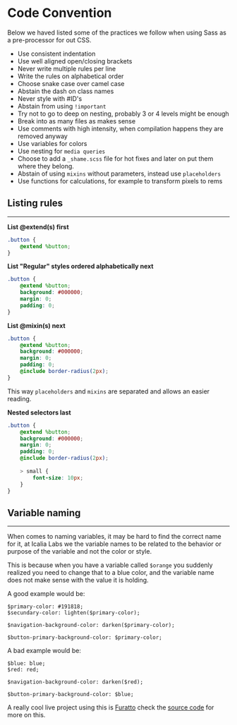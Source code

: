 # Code Convention

Below we haved listed some of the practices we follow when using Sass as a pre-processor for out CSS.

* Use consistent indentation
* Use well aligned open/closing brackets
* Never write multiple rules per line
* Write the rules on alphabetical order
* Choose snake case over camel case
* Abstain the dash on class names
* Never style with #ID's
* Abstain from using `!important`
* Try not to go to deep on nesting, probably 3 or 4 levels might be enough
* Break into as many files as makes sense
* Use comments with high intensity, when compilation happens they are removed anyway
* Use variables for colors
* Use nesting for `media queries`
* Choose to add a `_shame.scss` file for hot fixes and later on put them where they belong.
* Abstain of using `mixins` without parameters, instead use `placeholders`
* Use functions for calculations, for example to transform pixels to rems


## Listing rules
------------

**List @extend(s) first**

```scss
.button {
	@extend %button;
}
```

**List "Regular" styles ordered alphabetically next**

```scss
.button {
	@extend %button;
	background: #000000;
	margin: 0;
	padding: 0;
}
```

**List @mixin(s) next**

```scss
.button {
	@extend %button;
	background: #000000;
	margin: 0;
	padding: 0;
	@include border-radius(2px);
}
```

This way `placeholders` and `mixins` are separated and allows an easier reading.

**Nested selectors last**

```scss
.button {
	@extend %button;
	background: #000000;
	margin: 0;
	padding: 0;
	@include border-radius(2px);
	
	> small {
		font-size: 10px;
	}
}
```

## Variable naming
------------

When comes to naming variables, it may be hard to find the correct name for it, at Icalia Labs we the variable names to be related to the behavior or purpose of the variable and not the color or style.

This is because when you have a variable called `$orange` you suddenly realized you need to change that to a blue color, and the variable name does not make sense with the value it is holding.

A good example would be:

```
$primary-color: #191818;
$secundary-color: lighten($primary-color);

$navigation-background-color: darken($primary-color);

$button-primary-background-color: $primary-color;
```

A bad example would be:

```
$blue: blue;
$red: red;

$navigation-background-color: darken($red);

$button-primary-background-color: $blue;
```

A really cool live project using this is [Furatto](http://icalialabs.github.io/furatto/) check the [source code](https://github.com/IcaliaLabs/furatto/tree/v3.1.0/scss/furatto) for more on this.

